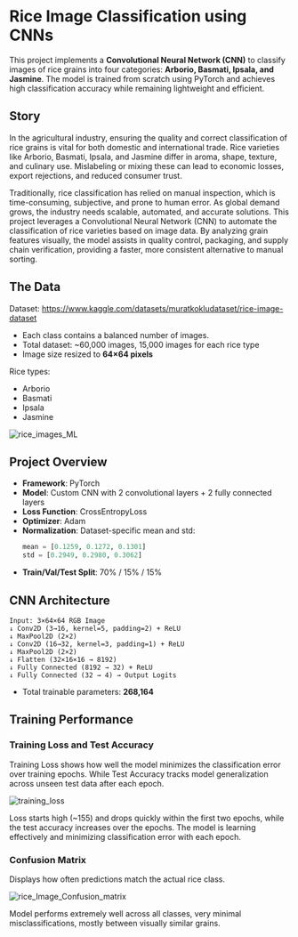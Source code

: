 # Rice Image Classification using CNNs

This project implements a **Convolutional Neural Network (CNN)** to classify images of rice grains into four categories: **Arborio, Basmati, Ipsala, and Jasmine**. The model is trained from scratch using PyTorch and achieves high classification accuracy while remaining lightweight and efficient.

## Story

In the agricultural industry, ensuring the quality and correct classification of rice grains is vital for both domestic and international trade. Rice varieties like Arborio, Basmati, Ipsala, and Jasmine differ in aroma, shape, texture, and culinary use. Mislabeling or mixing these can lead to economic losses, export rejections, and reduced consumer trust.

Traditionally, rice classification has relied on manual inspection, which is time-consuming, subjective, and prone to human error. As global demand grows, the industry needs scalable, automated, and accurate solutions. This project leverages a Convolutional Neural Network (CNN) to automate the classification of rice varieties based on image data. By analyzing grain features visually, the model assists in quality control, packaging, and supply chain verification, providing a faster, more consistent alternative to manual sorting.

## The Data

Dataset: https://www.kaggle.com/datasets/muratkokludataset/rice-image-dataset

- Each class contains a balanced number of images.
- Total dataset: ~60,000 images, 15,000 images for each rice type
- Image size resized to **64×64 pixels**

Rice types:
- Arborio
- Basmati
- Ipsala
- Jasmine

![rice_images_ML](https://github.com/user-attachments/assets/146a2942-40e4-4e04-8763-c95917e94b01)


## Project Overview
- **Framework**: PyTorch
- **Model**: Custom CNN with 2 convolutional layers + 2 fully connected layers
- **Loss Function**: CrossEntropyLoss
- **Optimizer**: Adam
- **Normalization**: Dataset-specific mean and std:
  ```python
  mean = [0.1259, 0.1272, 0.1301]
  std = [0.2949, 0.2980, 0.3062]
  ```
- **Train/Val/Test Split**: 70% / 15% / 15%

## CNN Architecture
```
Input: 3×64×64 RGB Image
↓ Conv2D (3→16, kernel=5, padding=2) + ReLU
↓ MaxPool2D (2×2)
↓ Conv2D (16→32, kernel=3, padding=1) + ReLU
↓ MaxPool2D (2×2)
↓ Flatten (32×16×16 → 8192)
↓ Fully Connected (8192 → 32) + ReLU
↓ Fully Connected (32 → 4) → Output Logits
```
- Total trainable parameters: **268,164**

## Training Performance

### Training Loss and Test Accuracy
Training Loss shows how well the model minimizes the classification error over training epochs. While Test Accuracy tracks model generalization across unseen test data after each epoch.

![training_loss](https://github.com/user-attachments/assets/fb2e7f5c-0241-4c5a-a663-7403a076800a)

Loss starts high (~155) and drops quickly within the first two epochs, while the test accuracy increases over the epochs. The model is learning effectively and minimizing classification error with each epoch.

### Confusion Matrix
Displays how often predictions match the actual rice class.

![rice_Image_Confusion_matrix](https://github.com/user-attachments/assets/8d04b76f-fde4-47ff-8772-8ea2547d0777)

Model performs extremely well across all classes, very minimal misclassifications, mostly between visually similar grains.

